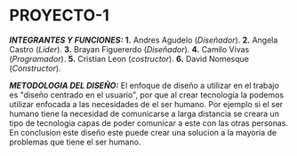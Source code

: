 # PROYECTO-1
***INTEGRANTES Y FUNCIONES:***
**1.** Andres Agudelo (*Diseñador*).
**2.** Angela Castro (*Lider*).
**3.** Brayan Figuererdo (*Diseñador*).
**4.** Camilo Vivas (*Programador*).
**5.** Cristian Leon (*costructor*).
**6.** David Nomesque (*Constructor*).

***METODOLOGIA DEL DISEÑO:*** 
El enfoque de diseño a utilizar en el trabajo es "diseño centrado en el usuario", por que al crear tecnología la podemos utilizar enfocada a las necesidades de el ser humano. Por ejemplo si el ser humano tiene la necesidad de comunicarse a larga distancia se creara un tipo de tecnologia capas de poder comunicar a este con las otras personas.
En conclusion este diseño este puede crear una solucion a la mayoria de problemas que tiene el ser humano.
